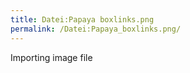 ```yaml
---
title: Datei:Papaya boxlinks.png
permalink: /Datei:Papaya_boxlinks.png/
---
```


Importing image file